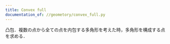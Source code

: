 ```yaml
---
title: Convex full
documentation_of: //geometory/convex_full.py
---
```


凸包．複数の点から全ての点を内包する多角形を考えた時，多角形を構成する点を求める．